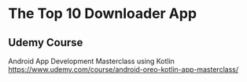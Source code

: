 # The Top 10 Downloader App

## Udemy Course
Android App Development Masterclass using Kotlin
https://www.udemy.com/course/android-oreo-kotlin-app-masterclass/